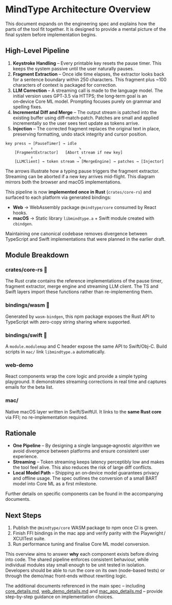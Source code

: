 # MindType Architecture Overview

This document expands on the engineering spec and explains how the parts of the tool fit together. It is designed to provide a mental picture of the final system before implementation begins.

## High-Level Pipeline

1. **Keystroke Handling** – Every printable key resets the pause timer. This keeps the system passive until the user naturally pauses.
2. **Fragment Extraction** – Once idle time elapses, the extractor looks back for a sentence boundary within 250 characters. This fragment plus ~100 characters of context is packaged for correction.
3. **LLM Correction** – A streaming call is made to the language model. The initial version uses GPT‑3.5 via HTTPS; the long‑term goal is an on‑device Core ML model. Prompting focuses purely on grammar and spelling fixes.
4. **Incremental Diff and Merge** – The output stream is patched into the existing buffer using diff‑match‑patch. Patches are small and applied incrementally so the user sees text update as tokens arrive.
5. **Injection** – The corrected fragment replaces the original text in place, preserving formatting, undo stack integrity and cursor position.

```
key press → [PauseTimer] → idle
           ↓                    ↘
    [FragmentExtractor]   [Abort stream if new key]
           ↓                    ↘
    [LLMClient] → token stream → [MergeEngine] → patches → [Injector]
```

The arrows illustrate how a typing pause triggers the fragment extractor. Streaming can be aborted if a new key arrives mid-flight. This diagram mirrors both the browser and macOS implementations.

This pipeline is now **implemented once in Rust** (`crates/core-rs`) and surfaced to each platform via generated bindings:

- **Web** → WebAssembly package `@mindtype/core` consumed by React hooks.
- **macOS** → Static library `libmindtype.a` + Swift module created with `cbindgen`.

Maintaining one canonical codebase removes divergence between TypeScript and Swift implementations that were planned in the earlier draft.

## Module Breakdown

### crates/core-rs  🔹
The Rust crate contains the reference implementations of the pause timer, fragment extractor, merge engine and streaming LLM client.  The TS and Swift layers import these functions rather than re-implementing them.

### bindings/wasm  🔹
Generated by `wasm-bindgen`, this npm package exposes the Rust API to TypeScript with zero-copy string sharing where supported.

### bindings/swift  🔹
A `module.modulemap` and C header expose the same API to Swift/Obj-C.  Build scripts in `mac/` link `libmindtype.a` automatically.

### web-demo
React components wrap the core logic and provide a simple typing playground. It demonstrates streaming corrections in real time and captures emails for the beta list.

### mac/
Native macOS layer written in Swift/SwiftUI. It links to the **same Rust core** via FFI; no re-implementation required.

## Rationale

- **One Pipeline** – By designing a single language‑agnostic algorithm we avoid divergence between platforms and ensure consistent user experience.
- **Streaming** – Token streaming keeps latency perceptibly low and makes the tool feel alive. This also reduces the risk of large diff conflicts.
- **Local Model Path** – Shipping an on‑device model guarantees privacy and offline usage. The spec outlines the conversion of a small BART model into Core ML as a first milestone.

Further details on specific components can be found in the accompanying documents.

## Next Steps

1. Publish the `@mindtype/core` WASM package to npm once CI is green.
2. Finish FFI bindings in the mac app and verify parity with the Playwright / XCUITest suite.
3. Run performance tuning and finalise Core ML model conversion.

This overview aims to answer **why** each component exists before diving into code. The shared pipeline enforces consistent behaviour, while individual modules stay small enough to be unit tested in isolation. Developers should be able to run the core on its own (node-based tests) or through the demo/mac front-ends without rewriting logic.

The additional documents referenced in the main spec – including [core_details.md](core_details.md), [web_demo_details.md](web_demo_details.md) and [mac_app_details.md](mac_app_details.md) – provide step-by-step guidance on implementation choices.
